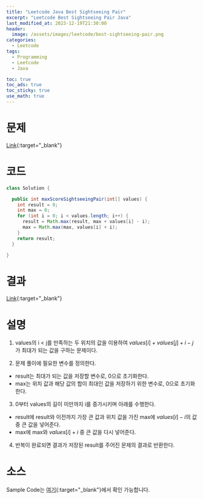 ```yaml
---
title: "Leetcode Java Best Sightseeing Pair"
excerpt: "Leetcode Best Sightseeing Pair Java"
last_modified_at: 2023-12-19T21:30:00
header:
  image: /assets/images/leetcode/best-sightseeing-pair.png
categories:
  - Leetcode
tags:
  - Programming
  - Leetcode
  - Java

toc: true
toc_ads: true
toc_sticky: true
use_math: true
---
```

# 문제
[Link](https://leetcode.com/problems/best-sightseeing-pair){:target="_blank"}

# 코드
```java
class Solution {

  public int maxScoreSightseeingPair(int[] values) {
    int result = 0;
    int max = 0;
    for (int i = 0; i < values.length; i++) {
      result = Math.max(result, max + values[i] - i);
      max = Math.max(max, values[i] + i);
    }
    return result;
  }

}
```

# 결과
[Link](https://leetcode.com/problems/best-sightseeing-pair/submissions/1123366305/){:target="_blank"}

# 설명
1. values의 i < j를 만족하는 두 위치의 값을 이용하여 $values[i] + values[j] + i - j$가 최대가 되는 값을 구하는 문제이다.

2. 문제 풀이에 필요한 변수를 정의한다.
- result는 최대가 되는 값을 저장할 변수로, 0으로 초기화한다.
- max는 위치 값과 해당 값의 합이 최대인 값을 저장하기 위한 변수로, 0으로 초기화한다.

3. 0부터 values의 길이 미만까지 i를 증가시키며 아래를 수행한다.
- result에 result와 이전까지 가장 큰 값과 위치 값을 가진 max에 $values[i] - i$의 값 중 큰 값을 넣어준다.
- max에 max와 $values[i] + i$ 중 큰 값을 다시 넣어준다.

4. 반복이 완료되면 결과가 저장된 result를 주어진 문제의 결과로 반환한다.

# 소스
Sample Code는 [여기](https://github.com/GracefulSoul/leetcode/blob/master/src/main/java/gracefulsoul/problems/BestSightseeingPair.java){:target="_blank"}에서 확인 가능합니다.